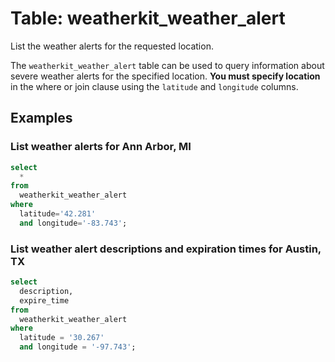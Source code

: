 # Table: weatherkit_weather_alert

List the weather alerts for the requested location.

The `weatherkit_weather_alert` table can be used to query information about severe weather alerts for the specified location.
**You must specify location** in the where or join clause using the `latitude` and `longitude` columns.

## Examples

### List weather alerts for Ann Arbor, MI

```sql
select
  *
from
  weatherkit_weather_alert
where
  latitude='42.281'
  and longitude='-83.743';
```

### List weather alert descriptions and expiration times for Austin, TX

```sql
select
  description,
  expire_time
from
  weatherkit_weather_alert
where
  latitude = '30.267'
  and longitude = '-97.743';
```
